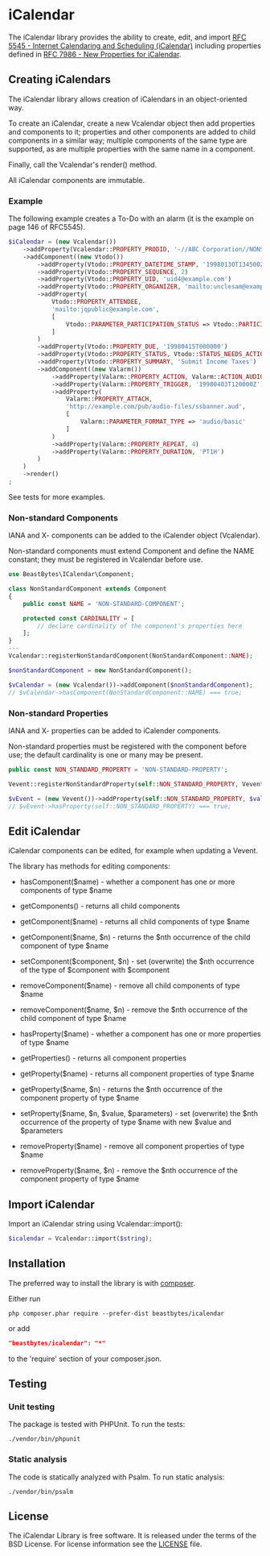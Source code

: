 # iCalendar
The iCalendar library provides the ability to create, edit, and import [RFC 5545 - Internet Calendaring and Scheduling (iCalendar)](https://datatracker.ietf.org/doc/html/rfc5545)
including properties defined in [RFC 7986 - New Properties for iCalendar](https://datatracker.ietf.org/doc/html/rfc7986).

## Creating iCalendars
The iCalendar library allows creation of iCalendars in an object-oriented way.

To create an iCalendar, create a new Vcalendar object then add properties and components to it; properties and other components are added to child components in a similar way; multiple components of the same type are supported, as are multiple properties with the same name in a component.

Finally, call the Vcalendar's render() method.

All iCalendar components are immutable.

### Example
The following example creates a To-Do with an alarm (it is the example on page 146 of RFC5545).

```php
$iCalendar = (new Vcalendar())
    ->addProperty(Vcalendar::PROPERTY_PRODID, '-//ABC Corporation//NONSGML My Product//EN')
    ->addComponent((new Vtodo())
        ->addProperty(Vtodo::PROPERTY_DATETIME_STAMP, '19980130T134500Z')
        ->addProperty(Vtodo::PROPERTY_SEQUENCE, 2)
        ->addProperty(Vtodo::PROPERTY_UID, 'uid4@example.com')
        ->addProperty(Vtodo::PROPERTY_ORGANIZER, 'mailto:unclesam@example.com')
        ->addProperty(
            Vtodo::PROPERTY_ATTENDEE,
            'mailto:jqpublic@example.com',
            [
                Vtodo::PARAMETER_PARTICIPATION_STATUS => Vtodo::PARTICIPANT_ACCEPTED
            ]
        )
        ->addProperty(Vtodo::PROPERTY_DUE, '19980415T000000')
        ->addProperty(Vtodo::PROPERTY_STATUS, Vtodo::STATUS_NEEDS_ACTION)
        ->addProperty(Vtodo::PROPERTY_SUMMARY, 'Submit Income Taxes')
        ->addComponent((new Valarm())
            ->addProperty(Valarm::PROPERTY_ACTION, Valarm::ACTION_AUDIO)
            ->addProperty(Valarm::PROPERTY_TRIGGER, '19980403T120000Z')
            ->addProperty(
                Valarm::PROPERTY_ATTACH,
                'http://example.com/pub/audio-files/ssbanner.aud',
                [
                    Valarm::PARAMETER_FORMAT_TYPE => 'audio/basic'
                ]
            )
            ->addProperty(Valarm::PROPERTY_REPEAT, 4)
            ->addProperty(Valarm::PROPERTY_DURATION, 'PT1H')
        )
    )
    ->render()
;
```

See tests for more examples.

### Non-standard Components
IANA and X- components can be added to the iCalender object (Vcalendar).

Non-standard components must extend Component and define the NAME constant; they must be registered in Vcalendar before use.

```php
use BeastBytes\ICalendar\Component;

class NonStandardComponent extends Component
{
    public const NAME = 'NON-STANDARD-COMPONENT';

    protected const CARDINALITY = [
        // declare cardinality of the component's properties here
    ];
}
---
Vcalendar::registerNonStandardComponent(NonStandardComponent::NAME);

$nonStandardComponent = new NonStandardComponent();

$vCalendar = (new Vcalendar())->addComponent($nonStandardComponent);
// $vCalendar->hasComponent(NonStandardComponent::NAME) === true;
```

### Non-standard Properties
IANA and X- properties can be added to iCalender components.

Non-standard properties must be registered with the component before use; the default cardinality is one or many may be present.

```php
public const NON_STANDARD_PROPERTY = 'NON-STANDARD-PROPERTY';

Vevent::registerNonStandardProperty(self::NON_STANDARD_PROPERTY, Vevent::CARDINALITY_ONE_MAY);

$vEvent = (new Vevent())->addProperty(self::NON_STANDARD_PROPERTY, $value);
// $vEvent->hasProperty(self::NON_STANDARD_PROPERTY) === true;
```

## Edit iCalendar
iCalendar components can be edited, for example when updating a Vevent.

The library has methods for editing components:

* hasComponent($name) - whether a component has one or more components of type $name
* getComponents() - returns all child components
* getComponent($name) - returns all child components of type $name
* getComponent($name, $n) - returns the $nth occurrence of the child component of type $name
* setComponent($component, $n) - set (overwrite) the $nth occurrence of the type of $component with $component
* removeComponent($name) - remove all child components of type $name
* removeComponent($name, $n) - remove the $nth occurrence of the child component of type $name

* hasProperty($name) - whether a component has one or more properties of type $name
* getProperties() - returns all component properties
* getProperty($name) - returns all component properties of type $name
* getProperty($name, $n) - returns the $nth occurrence of the component property of type $name
* setProperty($name, $n, $value, $parameters) - set (overwrite) the $nth occurrence of the property of type $name with new $value and $parameters
* removeProperty($name) - remove all component properties of type $name
* removeProperty($name, $n) - remove the $nth occurrence of the component property of type $name

## Import iCalendar
Import an iCalendar string using Vcalendar::import():

```php
$icalendar = Vcalendar::import($string);
```

## Installation
The preferred way to install the library is with [composer](http://getcomposer.org/download/).

Either run

```
php composer.phar require --prefer-dist beastbytes/icalendar
```

or add

```json
"beastbytes/icalendar": "*"
```

to the 'require' section of your composer.json.

## Testing
### Unit testing
The package is tested with PHPUnit. To run the tests:

```
./vendor/bin/phpunit
```

### Static analysis
The code is statically analyzed with Psalm. To run static analysis:

```
./vendor/bin/psalm
```

## License
The iCalendar Library is free software. It is released under the terms of the BSD License. For license information see the [LICENSE](LICENSE.md) file.
